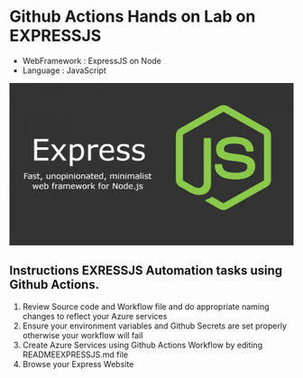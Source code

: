 # Github Actions Hands on Lab on EXPRESSJS

- WebFramework : ExpressJS on Node
- Language  : JavaScript

![expressjs](expressjs.png)

## Instructions EXRESSJS Automation tasks using Github Actions.

1. Review Source code and Workflow file and do appropriate naming changes to reflect your Azure services
2. Ensure your environment variables and Github Secrets are set properly otherwise your workflow will fail
3. Create Azure Services using Github Actions Workflow by editing READMEEXPRESSJS.md file
4. Browse your Express Website
